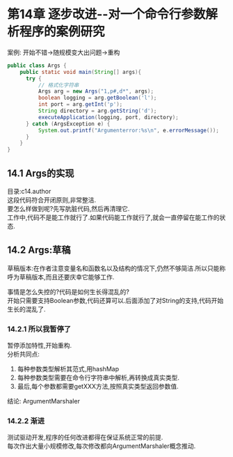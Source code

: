 # 第14章 逐步改进--对一个命令行参数解析程序的案例研究
案例: 开始不错->随规模变大出问题->重构  
```java
public class Args {
    public static void main(String[] args){
      try {
          // 格式化字符串
          Args arg = new Args("1,p#,d*", args);
          boolean logging = arg.getBoolean('l');
          int port = arg.getInt('p');
          String directory = arg.getString('d');
          executeApplication(logging, port, directory);
      } catch (ArgsException e) {
          System.out.printf("Argumenterror:%s\n", e.errorMessage());
      }
    }
}
```

## 14.1 Args的实现
目录:c14.author  
这段代码符合开闭原则,非常整洁.  
要怎么样做到呢?先写肮脏代码,然后再清理它.  
工作中,代码不是能工作就行了.如果代码能工作就行了,就会一直停留在能工作的状态.  

## 14.2 Args:草稿
草稿版本:在作者注意变量名和函数名以及结构的情况下,仍然不够简洁.所以只能称呼为草稿版本,而且还要庆幸它能够工作.  

事情是怎么失控的?代码是如何生长得混乱的?  
开始只需要支持Boolean参数,代码还算可以.后面添加了对String的支持,代码开始生长的混乱了.  

### 14.2.1 所以我暂停了
暂停添加特性,开始重构.  
分析共同点: 
1. 每种参数类型解析其范式,用hashMap
2. 每种参数类型需要在命令行字符串中解析,再转换成真实类型.
3. 最后,每个参数都需要getXXX方法,按照真实类型返回参数值.

结论: ArgumentMarshaler

### 14.2.2 渐进
测试驱动开发,程序的任何改进都得在保证系统正常的前提.  
每次作出大量小规模修改,每次修改都向ArgumentMarshaler概念推动.



